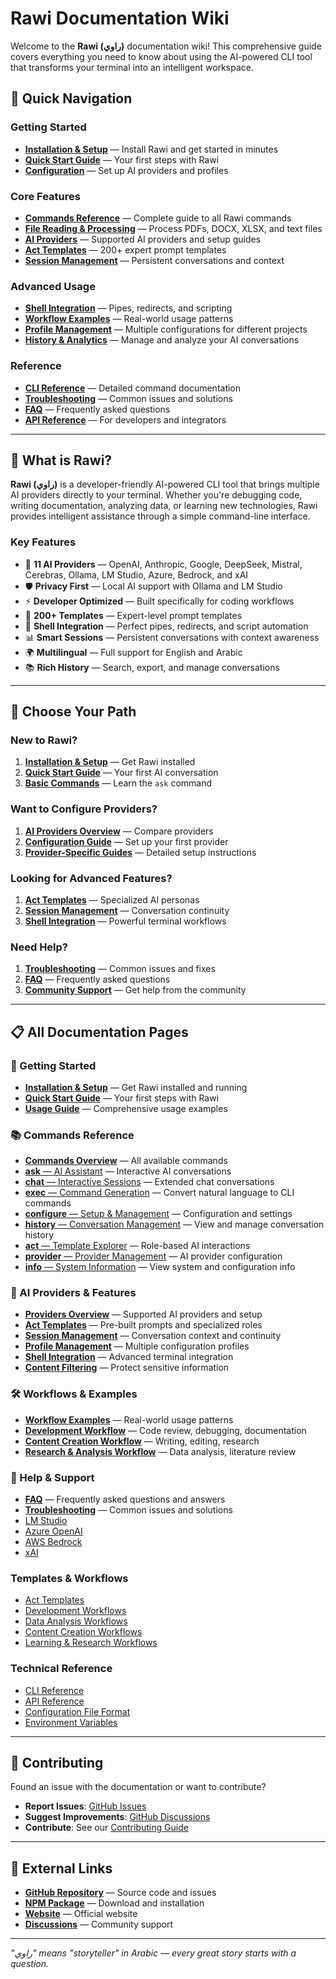 # Rawi Documentation Wiki

Welcome to the **Rawi (راوي)** documentation wiki! This comprehensive guide covers everything you need to know about using the AI-powered CLI tool that transforms your terminal into an intelligent workspace.

## 🚀 Quick Navigation

### Getting Started

- [**Installation & Setup**](./installation.md) — Install Rawi and get started in minutes
- [**Quick Start Guide**](./quickstart.md) — Your first steps with Rawi
- [**Configuration**](./configuration.md) — Set up AI providers and profiles

### Core Features

- [**Commands Reference**](./commands/README.md) — Complete guide to all Rawi commands
- [**File Reading & Processing**](./file-reading.md) — Process PDFs, DOCX, XLSX, and text files
- [**AI Providers**](./providers/README.md) — Supported AI providers and setup guides
- [**Act Templates**](./templates/README.md) — 200+ expert prompt templates
- [**Session Management**](./sessions.md) — Persistent conversations and context

### Advanced Usage

- [**Shell Integration**](./shell-integration.md) — Pipes, redirects, and scripting
- [**Workflow Examples**](./workflows/README.md) — Real-world usage patterns
- [**Profile Management**](./profiles.md) — Multiple configurations for different projects
- [**History & Analytics**](./history.md) — Manage and analyze your AI conversations

### Reference

- [**CLI Reference**](./cli/README.md) — Detailed command documentation
- [**Troubleshooting**](./troubleshooting.md) — Common issues and solutions
- [**FAQ**](./faq.md) — Frequently asked questions
- [**API Reference**](./api/README.md) — For developers and integrators

---

## 📖 What is Rawi?

**Rawi (راوي)** is a developer-friendly AI-powered CLI tool that brings multiple AI providers directly to your terminal. Whether you're debugging code, writing documentation, analyzing data, or learning new technologies, Rawi provides intelligent assistance through a simple command-line interface.

### Key Features

- 🤖 **11 AI Providers** — OpenAI, Anthropic, Google, DeepSeek, Mistral, Cerebras, Ollama, LM Studio, Azure, Bedrock, and xAI
- 🛡️ **Privacy First** — Local AI support with Ollama and LM Studio
- ⚡ **Developer Optimized** — Built specifically for coding workflows
- 🎯 **200+ Templates** — Expert-level prompt templates
- 🔄 **Shell Integration** — Perfect pipes, redirects, and script automation
- 📊 **Smart Sessions** — Persistent conversations with context awareness
- 🌍 **Multilingual** — Full support for English and Arabic
- 📚 **Rich History** — Search, export, and manage conversations

---

## 🎯 Choose Your Path

### New to Rawi?

1. [**Installation & Setup**](./installation.md) — Get Rawi installed
2. [**Quick Start Guide**](./quickstart.md) — Your first AI conversation
3. [**Basic Commands**](./commands/ask.md) — Learn the `ask` command

### Want to Configure Providers?

1. [**AI Providers Overview**](./providers/README.md) — Compare providers
2. [**Configuration Guide**](./configuration.md) — Set up your first provider
3. [**Provider-Specific Guides**](./providers/README.md) — Detailed setup instructions

### Looking for Advanced Features?

1. [**Act Templates**](./templates/README.md) — Specialized AI personas
2. [**Session Management**](./sessions.md) — Conversation continuity
3. [**Shell Integration**](./shell-integration.md) — Powerful terminal workflows

### Need Help?

1. [**Troubleshooting**](./troubleshooting.md) — Common issues and fixes
2. [**FAQ**](./faq.md) — Frequently asked questions
3. [**Community Support**](https://github.com/withrawi/rawi/discussions) — Get help from the community

---

## 📋 All Documentation Pages

### 🚀 Getting Started

- [**Installation & Setup**](installation.md) — Get Rawi installed and running
- [**Quick Start Guide**](quickstart.md) — Your first steps with Rawi
- [**Usage Guide**](usage.md) — Comprehensive usage examples

### 📚 Commands Reference

- [**Commands Overview**](commands/README.md) — All available commands
- [**ask** — AI Assistant](commands/ask.md) — Interactive AI conversations
- [**chat** — Interactive Sessions](commands/chat.md) — Extended chat conversations
- [**exec** — Command Generation](commands/exec.md) — Convert natural language to CLI commands
- [**configure** — Setup & Management](commands/configure.md) — Configuration and settings
- [**history** — Conversation Management](commands/history.md) — View and manage conversation history
- [**act** — Template Explorer](commands/act.md) — Role-based AI interactions
- [**provider** — Provider Management](commands/provider.md) — AI provider configuration
- [**info** — System Information](commands/info.md) — View system and configuration info

### 🤖 AI Providers & Features

- [**Providers Overview**](providers/README.md) — Supported AI providers and setup
- [**Act Templates**](templates/README.md) — Pre-built prompts and specialized roles
- [**Session Management**](sessions.md) — Conversation context and continuity
- [**Profile Management**](profiles.md) — Multiple configuration profiles
- [**Shell Integration**](shell-integration.md) — Advanced terminal integration
- [**Content Filtering**](content-filtering.md) — Protect sensitive information

### 🛠️ Workflows & Examples

- [**Workflow Examples**](workflows/README.md) — Real-world usage patterns
- [**Development Workflow**](workflows/development.md) — Code review, debugging, documentation
- [**Content Creation Workflow**](workflows/content-creation.md) — Writing, editing, research
- [**Research & Analysis Workflow**](workflows/research.md) — Data analysis, literature review

### 🔧 Help & Support

- [**FAQ**](faq.md) — Frequently asked questions and answers
- [**Troubleshooting**](troubleshooting.md) — Common issues and solutions
- [LM Studio](./providers/lmstudio.md)
- [Azure OpenAI](./providers/azure.md)
- [AWS Bedrock](./providers/bedrock.md)
- [xAI](./providers/xai.md)

### Templates & Workflows

- [Act Templates](./templates/README.md)
- [Development Workflows](./workflows/development.md)
- [Data Analysis Workflows](./workflows/data-analysis.md)
- [Content Creation Workflows](./workflows/content-creation.md)
- [Learning & Research Workflows](./workflows/learning.md)

### Technical Reference

- [CLI Reference](./cli/README.md)
- [API Reference](./api/README.md)
- [Configuration File Format](./reference/config-format.md)
- [Environment Variables](./reference/environment.md)

---

## 🤝 Contributing

Found an issue with the documentation or want to contribute?

- **Report Issues**: [GitHub Issues](https://github.com/withrawi/rawi/issues)
- **Suggest Improvements**: [GitHub Discussions](https://github.com/withrawi/rawi/discussions)
- **Contribute**: See our [Contributing Guide](https://github.com/withrawi/rawi/blob/main/.github/CONTRIBUTING.md)

---

## 🔗 External Links

- [**GitHub Repository**](https://github.com/withrawi/rawi) — Source code and issues
- [**NPM Package**](https://www.npmjs.com/package/rawi) — Download and installation
- [**Website**](https://rawi.mkabumattar.com) — Official website
- [**Discussions**](https://github.com/withrawi/rawi/discussions) — Community support

---

_"راوي" means "storyteller" in Arabic — every great story starts with a question._
